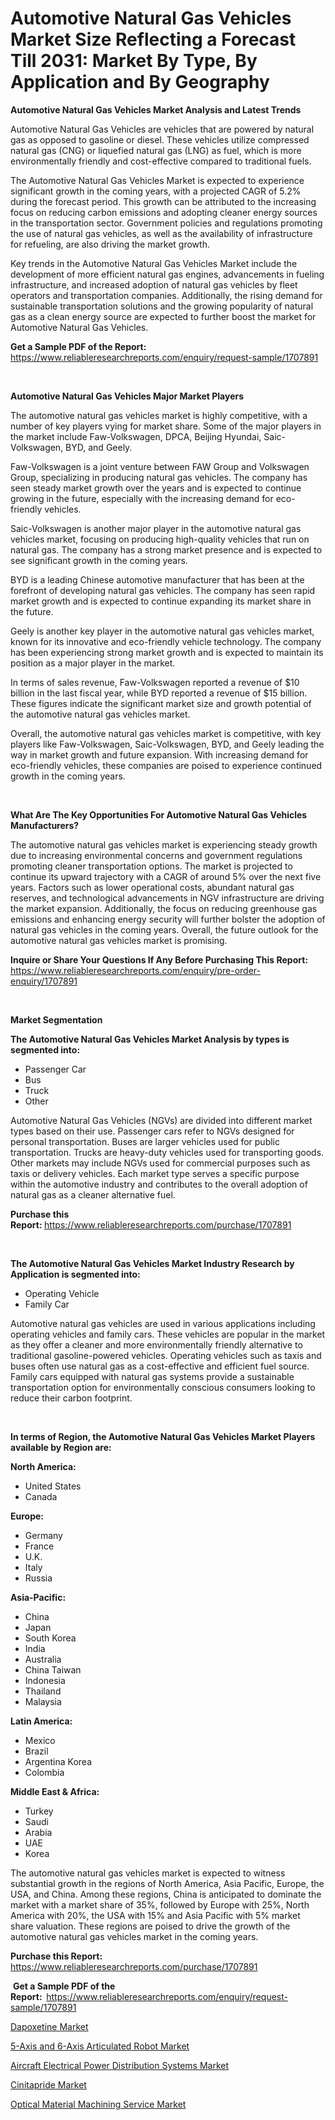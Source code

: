<p><h1>Automotive Natural Gas Vehicles Market Size Reflecting a Forecast Till 2031: Market By Type, By Application and By Geography</h1></p><p><strong>Automotive Natural Gas Vehicles Market Analysis and Latest Trends</strong></p>
<p><p>Automotive Natural Gas Vehicles are vehicles that are powered by natural gas as opposed to gasoline or diesel. These vehicles utilize compressed natural gas (CNG) or liquefied natural gas (LNG) as fuel, which is more environmentally friendly and cost-effective compared to traditional fuels. </p><p>The Automotive Natural Gas Vehicles Market is expected to experience significant growth in the coming years, with a projected CAGR of 5.2% during the forecast period. This growth can be attributed to the increasing focus on reducing carbon emissions and adopting cleaner energy sources in the transportation sector. Government policies and regulations promoting the use of natural gas vehicles, as well as the availability of infrastructure for refueling, are also driving the market growth.</p><p>Key trends in the Automotive Natural Gas Vehicles Market include the development of more efficient natural gas engines, advancements in fueling infrastructure, and increased adoption of natural gas vehicles by fleet operators and transportation companies. Additionally, the rising demand for sustainable transportation solutions and the growing popularity of natural gas as a clean energy source are expected to further boost the market for Automotive Natural Gas Vehicles.</p></p>
<p><strong>Get a Sample PDF of the Report:&nbsp;</strong> <a href="https://www.reliableresearchreports.com/enquiry/request-sample/1707891">https://www.reliableresearchreports.com/enquiry/request-sample/1707891</a></p>
<p>&nbsp;</p>
<p><strong>Automotive Natural Gas Vehicles Major Market Players</strong></p>
<p><p>The automotive natural gas vehicles market is highly competitive, with a number of key players vying for market share. Some of the major players in the market include Faw-Volkswagen, DPCA, Beijing Hyundai, Saic-Volkswagen, BYD, and Geely.</p><p>Faw-Volkswagen is a joint venture between FAW Group and Volkswagen Group, specializing in producing natural gas vehicles. The company has seen steady market growth over the years and is expected to continue growing in the future, especially with the increasing demand for eco-friendly vehicles.</p><p>Saic-Volkswagen is another major player in the automotive natural gas vehicles market, focusing on producing high-quality vehicles that run on natural gas. The company has a strong market presence and is expected to see significant growth in the coming years.</p><p>BYD is a leading Chinese automotive manufacturer that has been at the forefront of developing natural gas vehicles. The company has seen rapid market growth and is expected to continue expanding its market share in the future.</p><p>Geely is another key player in the automotive natural gas vehicles market, known for its innovative and eco-friendly vehicle technology. The company has been experiencing strong market growth and is expected to maintain its position as a major player in the market.</p><p>In terms of sales revenue, Faw-Volkswagen reported a revenue of $10 billion in the last fiscal year, while BYD reported a revenue of $15 billion. These figures indicate the significant market size and growth potential of the automotive natural gas vehicles market.</p><p>Overall, the automotive natural gas vehicles market is competitive, with key players like Faw-Volkswagen, Saic-Volkswagen, BYD, and Geely leading the way in market growth and future expansion. With increasing demand for eco-friendly vehicles, these companies are poised to experience continued growth in the coming years.</p></p>
<p>&nbsp;</p>
<p><strong>What Are The Key Opportunities For Automotive Natural Gas Vehicles Manufacturers?</strong></p>
<p><p>The automotive natural gas vehicles market is experiencing steady growth due to increasing environmental concerns and government regulations promoting cleaner transportation options. The market is projected to continue its upward trajectory with a CAGR of around 5% over the next five years. Factors such as lower operational costs, abundant natural gas reserves, and technological advancements in NGV infrastructure are driving the market expansion. Additionally, the focus on reducing greenhouse gas emissions and enhancing energy security will further bolster the adoption of natural gas vehicles in the coming years. Overall, the future outlook for the automotive natural gas vehicles market is promising.</p></p>
<p><strong>Inquire or Share Your Questions If Any Before Purchasing This Report:</strong> <a href="https://www.reliableresearchreports.com/enquiry/pre-order-enquiry/1707891">https://www.reliableresearchreports.com/enquiry/pre-order-enquiry/1707891</a></p>
<p>&nbsp;</p>
<p><strong>Market Segmentation</strong></p>
<p><strong>The Automotive Natural Gas Vehicles Market Analysis by types is segmented into:</strong></p>
<p><ul><li>Passenger Car</li><li>Bus</li><li>Truck</li><li>Other</li></ul></p>
<p><p>Automotive Natural Gas Vehicles (NGVs) are divided into different market types based on their use. Passenger cars refer to NGVs designed for personal transportation. Buses are larger vehicles used for public transportation. Trucks are heavy-duty vehicles used for transporting goods. Other markets may include NGVs used for commercial purposes such as taxis or delivery vehicles. Each market type serves a specific purpose within the automotive industry and contributes to the overall adoption of natural gas as a cleaner alternative fuel.</p></p>
<p><strong>Purchase this Report:&nbsp;</strong><a href="https://www.reliableresearchreports.com/purchase/1707891">https://www.reliableresearchreports.com/purchase/1707891</a></p>
<p>&nbsp;</p>
<p><strong>The Automotive Natural Gas Vehicles Market Industry Research by Application is segmented into:</strong></p>
<p><ul><li>Operating Vehicle</li><li>Family Car</li></ul></p>
<p><p>Automotive natural gas vehicles are used in various applications including operating vehicles and family cars. These vehicles are popular in the market as they offer a cleaner and more environmentally friendly alternative to traditional gasoline-powered vehicles. Operating vehicles such as taxis and buses often use natural gas as a cost-effective and efficient fuel source. Family cars equipped with natural gas systems provide a sustainable transportation option for environmentally conscious consumers looking to reduce their carbon footprint.</p></p>
<p>&nbsp;</p>
<p><strong>In terms of Region, the Automotive Natural Gas Vehicles Market Players available by Region are:</strong></p>
<p>
    <p> <strong> North America: </strong>
        <ul>
            <li>United States</li>
            <li>Canada</li>
        </ul>
        </p> 
    <p> <strong> Europe: </strong>
        <ul>
            <li>Germany</li>
            <li>France</li>
            <li>U.K.</li>
            <li>Italy</li>
            <li>Russia</li>
        </ul>
        </p> 
    <p> <strong> Asia-Pacific: </strong>
        <ul>
            <li>China</li>
            <li>Japan</li>
            <li>South Korea</li>
            <li>India</li>
            <li>Australia</li>
            <li>China Taiwan</li>
            <li>Indonesia</li>
            <li>Thailand</li>
            <li>Malaysia</li>
        </ul>
        </p> 
    <p> <strong> Latin America: </strong>
        <ul>
            <li>Mexico</li>
            <li>Brazil</li>
            <li>Argentina Korea</li>
            <li>Colombia</li>
        </ul>
        </p> 
    <p> <strong> Middle East & Africa: </strong>
        <ul>
            <li>Turkey</li>
            <li>Saudi</li>
            <li>Arabia</li>
            <li>UAE</li>
            <li>Korea</li>
        </ul>
    </p>
    </p>
<p><p>The automotive natural gas vehicles market is expected to witness substantial growth in the regions of North America, Asia Pacific, Europe, the USA, and China. Among these regions, China is anticipated to dominate the market with a market share of 35%, followed by Europe with 25%, North America with 20%, the USA with 15% and Asia Pacific with 5% market share valuation. These regions are poised to drive the growth of the automotive natural gas vehicles market in the coming years.</p></p>
<p><strong>Purchase this Report: </strong><a href="https://www.reliableresearchreports.com/purchase/1707891">https://www.reliableresearchreports.com/purchase/1707891</a></p>
<p>&nbsp;<strong>Get a Sample PDF of the Report:&nbsp;&nbsp;</strong><a href="https://www.reliableresearchreports.com/enquiry/request-sample/1707891">https://www.reliableresearchreports.com/enquiry/request-sample/1707891</a></p>
<p><strong></strong></p>
<p><p><a href="https://medium.com/@madelynhowe_34212/dapoxetine-market-insight-market-trends-growth-forecasted-from-2024-to-2031-b5816210e378">Dapoxetine Market</a></p><p><a href="https://github.com/PeterParrish5/Market-Research-Report-List-3/blob/main/5-axis-and-6-axis-articulated-robot-market.md">5-Axis and 6-Axis Articulated Robot Market</a></p><p><a href="https://issuu.com/reportprime-2/docs/aircraft-electrical-power-distribution-systems-mar">Aircraft Electrical Power Distribution Systems Market</a></p><p><a href="https://medium.com/@madelynhowe_34212/cinitapride-market-trends-and-market-analysis-forecasted-for-period-2024-2031-917f5ab4a9fb">Cinitapride Market</a></p><p><a href="https://issuu.com/reportprime-2/docs/optical-material-machining-service-market-size-203">Optical Material Machining Service Market</a></p></p>